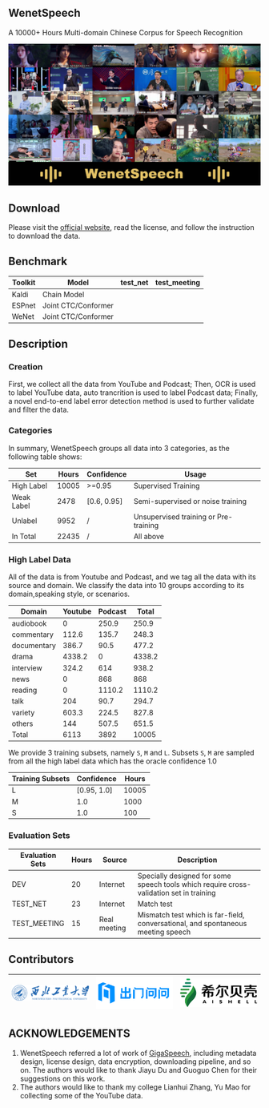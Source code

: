 ## WenetSpeech
A 10000+ Hours Multi-domain Chinese Corpus for Speech Recognition

![WenetSpeech](res/wenetspeech.jpg)


## Download

Please visit the [official website](https://wenet-e2e.github.io/WenetSpeech/),
read the license, and follow the instruction to download the data.


## Benchmark

| Toolkit | Model               | test\_net | test\_meeting |
|---------|---------------------|-----------|---------------|
| Kaldi   | Chain Model         |           |               |
| ESPnet  | Joint CTC/Conformer |           |               |
| WeNet   | Joint CTC/Conformer |           |               |


## Description

### Creation

First, we collect all the data from YouTube and Podcast; Then, OCR is used to label YouTube data, auto trancrition is used to label Podcast data; Finally, a novel end-to-end label error detection method is used to further validate and filter the data.


### Categories

In summary, WenetSpeech groups all data into 3 categories, as the following table shows:

| Set        | Hours | Confidence  | Usage                                 |
|------------|-------|-------------|---------------------------------------|
| High Label | 10005 | >=0.95      | Supervised Training                   |
| Weak Label | 2478  | [0.6, 0.95] | Semi-supervised or noise training     |
| Unlabel    | 9952  | /           | Unsupervised training or Pre-training |
| In Total   | 22435 | /           | All above                             |

### High Label Data

All of the data is from Youtube and Podcast, and we tag all the data with its source and domain.
We classify the data into 10 groups according to its domain,speaking style, or scenarios.

| Domain      | Youtube | Podcast | Total  |
|-------------|---------|---------|--------|
| audiobook   | 0       | 250.9   | 250.9  |
| commentary  | 112.6   | 135.7   | 248.3  |
| documentary | 386.7   | 90.5    | 477.2  |
| drama       | 4338.2  | 0       | 4338.2 |
| interview   | 324.2   | 614     | 938.2  |
| news        | 0       | 868     | 868    |
| reading     | 0       | 1110.2  | 1110.2 |
| talk        | 204     | 90.7    | 294.7  |
| variety     | 603.3   | 224.5   | 827.8  |
| others      | 144     | 507.5   | 651.5  |
| Total       | 6113    | 3892    | 10005  |

We provide 3 training subsets, namely `S`, `M` and `L`. Subsets `S`, `M` are sampled from all the high label data which has the oracle confidence 1.0

| Training Subsets | Confidence  | Hours |
|------------------|-------------|-------|
| L                | [0.95, 1.0] | 10005 |
| M                | 1.0         | 1000  |
| S                | 1.0         | 100   |

### Evaluation Sets

| Evaluation Sets | Hours | Source       | Description                                                                             |
|-----------------|-------|--------------|-----------------------------------------------------------------------------------------|
| DEV             | 20    | Internet     | Specially designed for some speech tools which require cross-validation set in training |
| TEST\_NET       | 23    | Internet     | Match test                                                                              |
| TEST\_MEETING   | 15    | Real meeting | Mismatch test which is far-field, conversational, and spontaneous meeting speech        |

## Contributors

| <a href="http://lxie.npu-aslp.org" target="_blank"><img src="https://raw.githubusercontent.com/wenet-e2e/wenet-contributors/main/colleges/nwpu.png" width="250px"></a> | <a href="https://www.chumenwenwen.com" target="_blank"><img src="https://raw.githubusercontent.com/wenet-e2e/wenet-contributors/main/companies/chumenwenwen.png" width="250px"></a> | <a href="http://www.aishelltech.com" target="_blank"><img src="https://raw.githubusercontent.com/wenet-e2e/wenet-contributors/main/companies/aishelltech.png" width="250px"></a> |
| ---- | ---- | ---- |


## ACKNOWLEDGEMENTS

1. WenetSpeech referred a lot of work of [GigaSpeech](https://github.com/SpeechColab/GigaSpeech),
   including metadata design, license design, data encryption, downloading pipeline, and so on.
   The authors would like to thank Jiayu Du and Guoguo Chen for their suggestions on this work.
2. The authors would like to thank my college Lianhui Zhang, Yu Mao for collecting some of the YouTube data.

